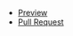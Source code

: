  - [Preview](https://your-name.github.io/qwerty/)
 - [Pull Request](https://github.com/your-name/qwerty/pull/1/files)